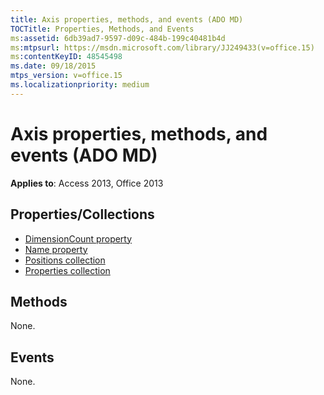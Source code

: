 ```yaml
---
title: Axis properties, methods, and events (ADO MD)
TOCTitle: Properties, Methods, and Events
ms:assetid: 6db39ad7-9597-d09c-484b-199c40481b4d
ms:mtpsurl: https://msdn.microsoft.com/library/JJ249433(v=office.15)
ms:contentKeyID: 48545498
ms.date: 09/18/2015
mtps_version: v=office.15
ms.localizationpriority: medium
---
```


# Axis properties, methods, and events (ADO MD)


**Applies to**: Access 2013, Office 2013


## Properties/Collections

- [DimensionCount property](dimensioncount-property-ado-md.md)
- [Name property](name-property-ado-md.md)
- [Positions collection](positions-collection-ado-md.md)
- [Properties collection](properties-collection-ado.md)

## Methods

None.

## Events

None.

